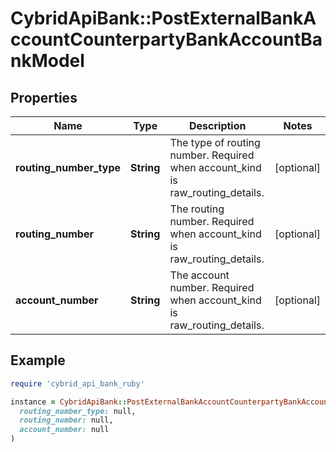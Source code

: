# CybridApiBank::PostExternalBankAccountCounterpartyBankAccountBankModel

## Properties

| Name | Type | Description | Notes |
| ---- | ---- | ----------- | ----- |
| **routing_number_type** | **String** | The type of routing number. Required when account_kind is raw_routing_details. | [optional] |
| **routing_number** | **String** | The routing number. Required when account_kind is raw_routing_details. | [optional] |
| **account_number** | **String** | The account number. Required when account_kind is raw_routing_details. | [optional] |

## Example

```ruby
require 'cybrid_api_bank_ruby'

instance = CybridApiBank::PostExternalBankAccountCounterpartyBankAccountBankModel.new(
  routing_number_type: null,
  routing_number: null,
  account_number: null
)
```

